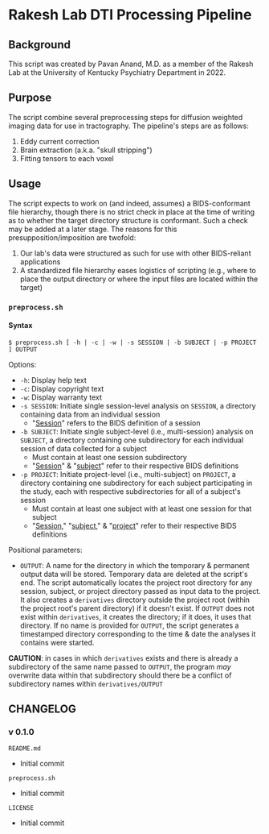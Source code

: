 # Rakesh Lab DTI Processing Pipeline

## Background

This script was created by Pavan Anand, M.D. as a member of the Rakesh Lab at the University of Kentucky Psychiatry Department in 2022.

## Purpose

The script combine several preprocessing steps for diffusion weighted imaging data for use in tractography. The pipeline's steps are as follows:

1. Eddy current correction
2. Brain extraction (a.k.a. "skull stripping")
3. Fitting tensors to each voxel

## Usage

The script expects to work on (and indeed, assumes) a BIDS-conformant file hierarchy, though there is no strict check in place at the time of writing as to whether the target directory structure is conformant. Such a check may be added at a later stage. The reasons for this presupposition/imposition are twofold:

1. Our lab's data were structured as such for use with other BIDS-reliant applications
2. A standardized file hierarchy eases logistics of scripting (e.g., where to place the output directory or where the input files are located within the target)

### `preprocess.sh`

#### Syntax

`$ preprocess.sh [ -h | -c | -w | -s SESSION | -b SUBJECT | -p PROJECT ] OUTPUT`

Options:

* `-h`: Display help text
* `-c`: Display copyright text
* `-w`: Display warranty text
* `-s SESSION`: Initiate single session-level analysis on `SESSION`, a directory containing data from an individual session
  * "[Session](https://bids-standard.github.io/bids-starter-kit/folders_and_files/folders.html#session)" refers to the BIDS definition of a session
* `-b SUBJECT`: Initiate single subject-level (i.e., multi-session) analysis on `SUBJECT`, a directory containing one subdirectory for each individual session of data collected for a subject
  * Must contain at least one session subdirectory
  * "[Session](https://bids-standard.github.io/bids-starter-kit/folders_and_files/folders.html#session)" & "[subject](https://bids-standard.github.io/bids-starter-kit/folders_and_files/folders.html#subject)" refer to their respective BIDS definitions
* `-p PROJECT`: Initiate project-level (i.e., multi-subject) on `PROJECT`, a directory containing one subdirectory for each subject participating in the study, each with respective subdirectories for all of a subject's session
  * Must contain at least one subject with at least one session for that subject
  * "[Session](https://bids-standard.github.io/bids-starter-kit/folders_and_files/folders.html#session)," "[subject](https://bids-standard.github.io/bids-starter-kit/folders_and_files/folders.html#subject)," & "[project](https://bids-standard.github.io/bids-starter-kit/folders_and_files/folders.html#project)" refer to their respective BIDS definitions

Positional parameters:

* `OUTPUT`: A name for the directory in which the temporary & permanent output data will be stored. Temporary data are deleted at the script's end. The script automatically locates the project root directory for any session, subject, or project directory passed as input data to the project. It also creates a `derivatives` directory outside the project root (within the project root's parent directory) if it doesn't exist. If `OUTPUT` does not exist within `derivatives`, it creates the directory; if it does, it uses that directory. If no name is provided for `OUTPUT`, the script generates a timestamped directory corresponding to the time & date the analyses it contains were started.

**CAUTION**: in cases in which `derivatives` exists and there is already a subdirectory of the same name passed to `OUTPUT`, the program *may* overwrite data within that subdirectory should there be a conflict of subdirectory names within `derivatives/OUTPUT`

## CHANGELOG

### v 0.1.0

`README.md`

* Initial commit

`preprocess.sh`

* Initial commit

`LICENSE`

* Initial commit
